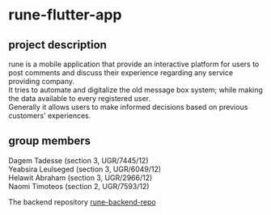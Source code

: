 # rune-flutter-app

## project description

rune is a mobile application that provide an interactive platform for users to post comments and discuss their experience regarding any service providing company.  
It tries to automate and digitalize the old message box system; while making the data available to every registered user.  
Generally it allows users to make informed decisions based on previous customers' experiences.

## group members

Dagem Tadesse (section 3, UGR/7445/12)  
Yeabsira Leulseged (section 3, UGR/6049/12)  
Helawit Abraham (section 3, UGR/2966/12)  
Naomi Timoteos (section 2, UGR/7593/12)  

The backend repository [rune-backend-repo](https://github.com/dagemtadesse/rune-backend)
